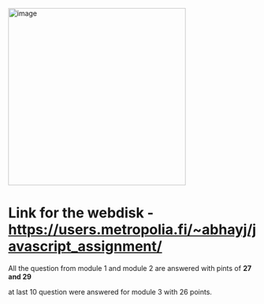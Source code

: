
<img width="360" height="360" alt="image" src="https://github.com/user-attachments/assets/2b88f5af-6e61-4158-902c-3a166f5c086e" />






# Link for the webdisk - https://users.metropolia.fi/~abhayj/javascript_assignment/


All the question from module 1 and module 2 are answered with pints of **27 and 29**

at last 10 question were answered for module 3 with 26 points.
